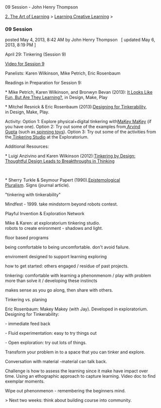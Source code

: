 09 Session - John Henry Thompson

[2\. The Art of Learning](../../the-art-of-learning.html)‎ > ‎[Learning Creative Learning](../learning-creative-learning.html)‎ > ‎

### 09 Session

posted May 4, 2013, 8:42 AM by John Henry Thompson   \[ updated May 6, 2013, 8:19 PM \]

April 29: Tinkering (Session 9)

[Video for Session 9](http://llk.media.mit.edu/courses/video.php?provider=youtube&vid=VNKyFhQbHQs)

Panelists: Karen Wilkinson, Mike Petrich, Eric Rosenbaum

Readings in Preparation for Session 9:

\* Mike Petrich, Karen Wilkinson, and Bronwyn Bevan (2013): [It Looks Like Fun, But Are They Learning?](http://tinkering.exploratorium.edu/wp-content/themes/tinkeringsite/resources/PetrichWilkinsonBevan-ItLooksLikeFun.pdf), in Design, Make, Play

\* Mitchel Resnick & Eric Rosenbaum (2013):[Designing for Tinkerability](http://web.media.mit.edu/~mres/papers/designing-for-tinkerability.pdf), in Design, Make, Play.

Activity: Option 1: Explore physical+digital tinkering with[MaKey MaKey](http://www.makeymakey.com/) (if you have one). Option 2: Try out some of the examples from[ ](http://www.arvindguptatoys.com/films.html)[Arvind Gupta](http://www.arvindguptatoys.com/films.html) (such as[ ](http://www.youtube.com/watch?v=ZQGHRcj8qVc)[spinning toys](http://www.youtube.com/watch?v=ZQGHRcj8qVc)). Option 3: Try out some of the activities from the[ ](http://tinkering.exploratorium.edu/activities/)[Tinkering Studio](http://tinkering.exploratorium.edu/activities/) at the Exploratorium.

Additional Resources:

\* Luigi Anzivino and Karen Wilkinson (2012):[Tinkering by Design: Thoughtful Design Leads to Breakthroughs in Thinking](http://llk.media.mit.edu/courses/readings/AnzivinoWilkinson-TinkeringByDesign.pdf)

[  
](http://llk.media.mit.edu/courses/readings/AnzivinoWilkinson-TinkeringByDesign.pdf)

\* Sherry Turkle & Seymour Papert (1990).[Epistemological Pluralism](http://www.papert.org/articles/EpistemologicalPluralism.html). Signs (journal article).

"tinkering with tinkerability"

Mindfest - 1999. take mindstorm beyond robots contest.

Playful Invention & Exploration Network

Mike & Karen: at exploratorium tinkering studio.  
robots to create enironment - shadows and light.

floor based programs

being comfortable to being uncomfortable. don't avoid failure.

enviroment designed to support learning exploring

how to get started: others engaged / residue of past projects.

tinkering: comfortable with learning a phenonmenom / play with problem more than solve it / developing these instincts

makes sense as you go along, then share with others.

Tinkering vs. planing

Eric Rosenbaum: Makey Makey (with Jay). Developed in exploratorium.  
Designing for Tinkerability:

\- immediate feed back

\- Fluid experimentation: easy to try things out

\- Open exploration: try out lots of things.

Transform your problem in to a space that you can tinker and explore.

Conversation with material -material can talk back.

Challenge is how to assess the learning since it make have impact over time. Using an ethographic approach to capture learning. Video doc to find exemplar moments.

Wipe out phenonmenon - remembering the beginners mind.

\> Next two weeks: think about building course into community.
